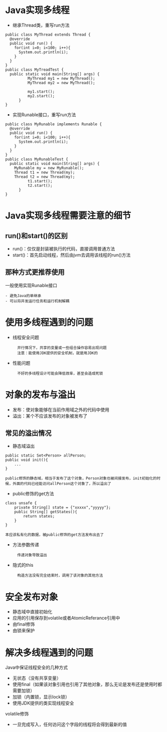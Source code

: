 Java实现多线程
==============================

  - 继承Thread类，重写run方法
    
  ```
  public class MyThread extends Thread {
    @override
    public void run() {
      for(int i=0; i<100; i++){
        System.out.println(i);
      }
    }
  }
  public class MyTreadTest {
    public static void main(String[] args) {
			MyThread my1 = new MyThread();
			MyThread my2 = new MyThread();

			my1.start();
			my2.start();
		}
  }
  ```
  
  - 实现Runable接口，重写run方法
  
  ```
  public class MyRunable implements Runable {
    @override
    public void run() {
      for(int i=0; i<100; i++){
        System.out.println(i);
      }
    }
  }
  public class MyRunableTest {
    public static void main(String[] args) {
      MyRunable my = new MyRunable();
      Thread t1 = new Thread(my);
      Thread t2 = new Thread(my);
			t1.start();
			t2.start();
		}
  }
  ```
  
# Java实现多线程需要注意的细节	
  
## run()和start()的区别
    
  - run()：仅仅是封装被执行的代码，直接调用普通方法
  - start()：首先启动线程，然后由jvm去调用该线程的run()方法
      
## 那种方式更推荐使用

  一般使用实现Runable接口
  
    - 避免Java的单继承
    - 可以将并发运行任务和运行机制解耦
    
# 使用多线程遇到的问题

- 线程安全问题

		并行情况下，共享的变量或一些组合操作容易出现问题
		注意：能使用JDK提供的安全机制，就是用JDK的

- 性能问题

		不好的多线程设计可能会降低效率，甚至会造成死锁
		
# 对象的发布与溢出

- 发布：使对象能够在当前作用域之外的代码中使用
- 溢出：某个不应该发布的对象被发布了

## 常见的溢出情况

- 静态域溢出

```
public static Set<Person> allPerson;
public void init(){
	...
}
```

	public修饰的静态域，相当于发布了这个对象，Person对象也被间接发布，init初始化的时候，外面的代码已经能访问allPerson这个对象了，所以溢出了

- public修饰的get方法

```
class unsafe {
	private String[] state = {"xxxxx","yyyyy"};
	public String[] getStates(){
		return states;
	}
}
```

	本应该私有化的数据，被public修饰的get方法发布出去了

- 方法参数传递
	
		传递对象导致溢出
	
- 隐式的this

		构造方法没有完全结束时，调用了该对象的其他方法

# 安全发布对象

- 静态域中直接初始化
- 应用的引用保存到volatile或者AtomicReferance引用中
- 由final修饰
- 由锁来保护

# 解决多线程遇到的问题

Java中保证线程安全的几种方式

- 无状态（没有共享变量）
- 使用final（如果该对象引用也引用了其他对象，那么无论是发布还是使用时都需要加锁）
- 加锁（内置锁，显示lock锁）
- 使用JDK提供的类实现线程安全

volatile修饰

- 一旦完成写入，任何访问这个字段的线程将会得到最新的值
